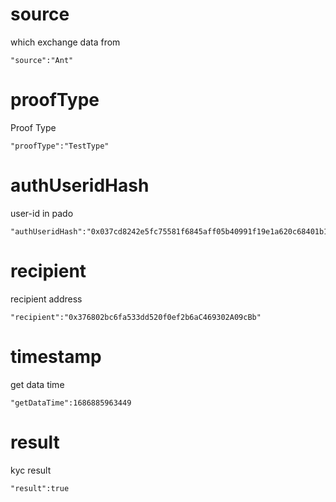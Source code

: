 # source
which exchange data from
```text
"source":"Ant"
```

# proofType
Proof Type
```text
"proofType":"TestType"
```

# authUseridHash
user-id in pado
```text
"authUseridHash":"0x037cd8242e5fc75581f6845aff05b40991f19e1a620c68401b1cdec44149e460"
```

# recipient
recipient address
```text
"recipient":"0x376802bc6fa533dd520f0ef2b6aC469302A09cBb"
```

# timestamp

get data time
```text
"getDataTime":1686885963449
```

# result

kyc result
```text
"result":true
```